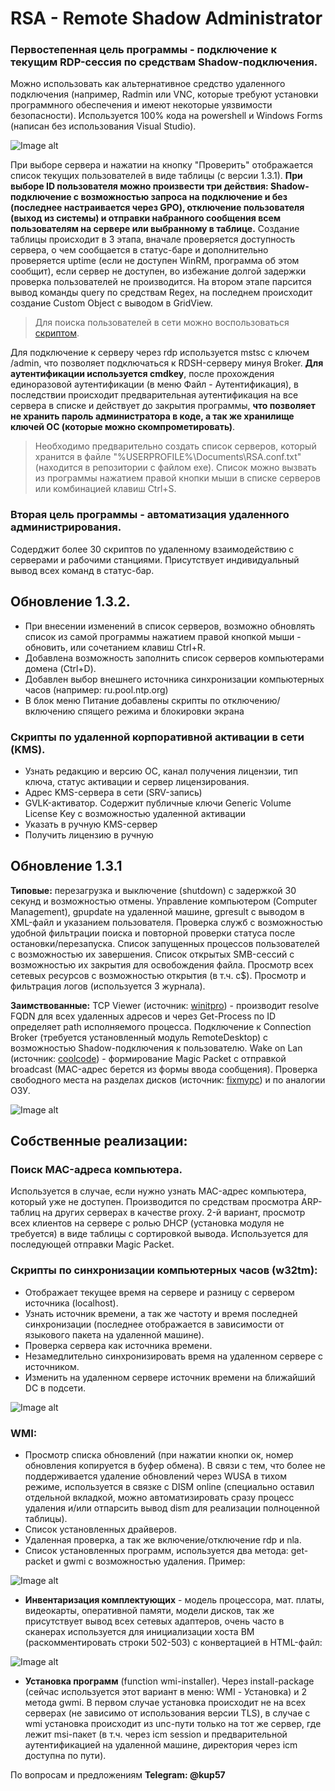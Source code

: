 # RSA - Remote Shadow Administrator

### Первостепенная цель программы - подключение к текущим RDP-сессия по средствам Shadow-подключения. 
Можно использовать как альтернативное средство удаленного подключения (например, Radmin или VNC, которые требуют установки программного обеспечения и имеют некоторые уязвимости безопасности). Используется 100% кода на powershell и Windows Forms (написан без использования Visual Studio).

![Image alt](https://github.com/Lifailon/Remote-Shadow-Administrator/blob/rsa/User.jpg)

При выборе сервера и нажатии на кнопку "Проверить" отображается список текущих пользователей в виде таблицы (с версии 1.3.1). **При выборе ID пользователя можно произвести три действия: Shadow-подключение с возможностью запроса на подключение и без (последнее настраивается через GPO), отключение пользователя (выход из системы) и отправки набранного сообщения всем пользователям на сервере или выбранному в таблице.** Создание таблицы происходит в 3 этапа, вначале проверяется доступность сервера, о чем сообщается в статус-баре и дополнительно проверяется uptime (если не доступен WinRM, программа об этом сообщит), если сервер не доступен, во избежание долгой задержки проверка пользователей не производится. На втором этапе парсится вывод команды query по средствам Regex, на последнем происходит создание Custom Object с выводом в GridView. 
> Для поиска пользователей в сети можно воспользоваться [скриптом](https://github.com/Lifailon/Find-Users).

Для подключение к серверу через rdp используется mstsc с ключем /admin, что позволяет подключаться к RDSH-серверу минуя Broker. **Для аутентификации используется cmdkey**, после прохождения единоразовой аутентификации (в меню Файл - Аутентификация), в последствии происходит предварительная аутентификация на все сервера в списке и действует до закрытия программы, **что позволяет не хранить пароль администратора в коде, а так же хранилище ключей ОС (которые можно скомпрометировать)**. 

> Необходимо предварительно создать список серверов, который хранится в файле "%USERPROFILE%\Documents\RSA.conf.txt" (находится в репозитории с файлом exe). Список можно вызвать из программы нажатием правой кнопки мыши в списке серверов или комбинацией клавиш Ctrl+S.

### Вторая цель программы - автоматизация удаленного администрирования. 
Содерджит более 30 скриптов по удаленному взаимодействию с серверами и рабочими станциями. Присутствует индивидуальный вывод всех команд в статус-бар.

## Обновление 1.3.2.
* При внесении изменений в список серверов, возможно обновлять список из самой программы нажатием правой кнопкой мыши - обновить, или сочетанием клавиш Ctrl+R.
* Добавлена возможность заполнить список серверов компьютерами домена (Ctrl+D).
* Добавлен выбор внешнего источника синхронизации компьютерных часов (например: ru.pool.ntp.org)
* В блок меню Питание добавлены скрипты по отключению/включению спящего режима и блокировки экрана
### Скрипты по удаленной корпоративной активации в сети (KMS).
* Узнать редакцию и версию ОС, канал получения лицензии, тип ключа, статус активации и сервер лицензирования.
* Адрес KMS-сервера в сети (SRV-запись)
* GVLK-активатор. Содержит публичные ключи Generic Volume License Key с возможностью удаленной активации
* Указать в ручную KMS-сервер
* Получить лицензию в ручную

## Обновление 1.3.1
**Типовые:** перезагрузка и выключение (shutdown) с задержкой 30 секунд и возможностью отмены. Управление компьютером (Computer Management), gpupdate на удаленной машине, gpresult с выводом в XML-файл и указанием пользователя. Проверка служб с возможностью удобной фильтрации поиска и повторной проверки статуса после остановки/перезапуска. Список запущенных процессов пользователей с возможностью их завершения. Список открытых SMB-сессий с возможностью их закрытия для освобождения файла. Просмотр всех сетевых ресурсов с возможностью открытия (в т.ч. c$). Просмотр и фильтрация логов (используется 3 журнала).

**Заимствованные:** TCP Viewer (источник: [winitpro](https://winitpro.ru/index.php/2021/01/25/get-nettcpconnection-powershell-nestat)) - производит resolve FQDN для всех удаленных адресов и через Get-Process по ID определяет path исполняемого процесса. Подключение к Connection Broker (требуется установленный модуль RemoteDesktop) с возможностью Shadow-подключения к пользователю. Wake on Lan (источник: [coolcode](https://coolcode.ru/wake-on-lan-and-powershell)) - формирование Magic Packet c отправкой broadcast (MAC-адрес берется из формы ввода сообщения). Проверка свободного места на разделах дисков (источник: [fixmypc](https://fixmypc.ru/post/kak-uznat-v-powershell-svobodnoe-mesto-na-diske)) и по аналогии ОЗУ.

![Image alt](https://github.com/Lifailon/Remote-Shadow-Administrator/blob/rsa/Disk.jpg)

## **Собственные реализации:**

### **Поиск MAC-адреса компьютера**.
Используется в случае, если нужно узнать MAC-адрес компьютера, который уже не доступен. Производится по средствам просмотра ARP-таблиц на других серверах в качестве proxy. 2-й вариант, просмотр всех клиентов на сервере с ролью DHCP (установка модуля не требуется) в виде таблицы с сортировкой вывода. Используется для последующей отправки Magic Packet.

### **Скрипты по синхронизации компьютерных часов (w32tm):**
* Отображает текущее время на сервере и разницу с сервером источника (localhost). 
* Узнать источник времени, а так же частоту и время последней синхронизации (последнее отображается в зависимости от языкового пакета на удаленной машине). 
* Проверка сервера как источника времени. 
* Незамедлительно синхронизировать время на удаленном сервере с источником. 
* Изменить на удаленном сервере источник времени на ближайший DC в подсети.

![Image alt](https://github.com/Lifailon/Remote-Shadow-Administrator/blob/rsa/Times.jpg)

### **WMI:** 
* Просмотр списка обновлений (при нажатии кнопки ок, номер обновления копируется в буфер обмена). В связи с тем, что более не поддерживается удаление обновлений через WUSA в тихом режиме, используется в связке с DISM online (специально оставил отдельной вкладкой, можно автоматизировать сразу процесс удаления и/или отпарсить вывод dism для реализации полноценной таблицы).
* Список установленных драйверов.
* Удаленная проверка, а так же включение/отключение rdp и nla. 
* Список установленных программ, используется два метода: get-packet и gwmi с возможностью удаления. Пример:

![Image alt](https://github.com/Lifailon/Remote-Shadow-Administrator/blob/rsa/Programs.jpg)

* **Инвентаризация комплектующих** - модель процессора, мат. платы, видеокарты, оперативной памяти, модели дисков, так же присутствует вывод всех сетевых адаптеров, очень часто в сканерах используется для инициализации хоста ВМ (раскомментировать строки 502-503) с конвертацией в HTML-файл:

![Image alt](https://github.com/Lifailon/Remote-Shadow-Administrator/blob/rsa/Report.jpg)

* **Установка программ** (function wmi-installer). Через install-package (сейчас используется этот вариант в меню: WMI - Установка) и 2 метода gwmi. В первом случае установка происходит не на всех серверах (не зависимо от использования версии TLS), в случае с wmi установка происходит из unc-пути только на тот же сервер, где лежит msi-пакет (в т.ч. через icm session и предварительной аутентификацией на удаленной машине, директория через icm доступна по пути).

По вопросам и предложениям **Telegram: @kup57**
